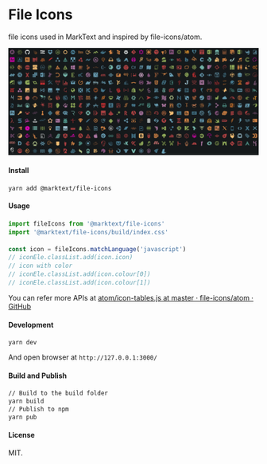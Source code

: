 # File Icons

file icons used in MarkText and inspired by file-icons/atom.

![](https://github.com/marktext/file-icons/blob/main/preview.png)

#### Install

```shell
yarn add @marktext/file-icons
```

#### Usage

```javascript
import fileIcons from '@marktext/file-icons'
import '@marktext/file-icons/build/index.css'

const icon = fileIcons.matchLanguage('javascript')
// iconEle.classList.add(icon.icon)
// icon with color
// iconEle.classList.add(icon.colour[0])
// iconEle.classList.add(icon.colour[1])
```

You can refer more APIs at [atom/icon-tables.js at master · file-icons/atom · GitHub](https://github.com/file-icons/atom/blob/master/lib/icons/icon-tables.js)

#### Development

```shell
yarn dev
```

And open browser at `http://127.0.0.1:3000/`

#### Build and Publish

```shell
// Build to the build folder
yarn build
// Publish to npm
yarn pub
```

#### License

MIT.

